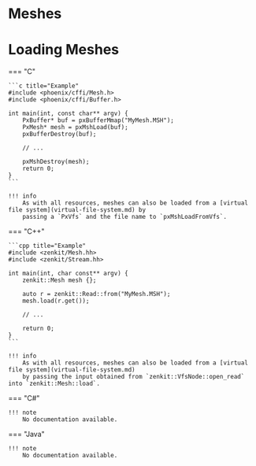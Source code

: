 # Meshes

# Loading Meshes

=== "C"

    ```c title="Example"
    #include <phoenix/cffi/Mesh.h>
    #include <phoenix/cffi/Buffer.h>

    int main(int, const char** argv) {
        PxBuffer* buf = pxBufferMmap("MyMesh.MSH");
        PxMesh* mesh = pxMshLoad(buf);
        pxBufferDestroy(buf);
        
        // ...

        pxMshDestroy(mesh);
        return 0;
    }
    ```

    !!! info
        As with all resources, meshes can also be loaded from a [virtual file system](virtual-file-system.md) by
        passing a `PxVfs` and the file name to `pxMshLoadFromVfs`.

=== "C++"

    ```cpp title="Example"
    #include <zenkit/Mesh.hh>
    #include <zenkit/Stream.hh>

    int main(int, char const** argv) {
        zenkit::Mesh mesh {};
        
        auto r = zenkit::Read::from("MyMesh.MSH");
        mesh.load(r.get());

        // ...

        return 0;
    }
    ```

    !!! info
        As with all resources, meshes can also be loaded from a [virtual file system](virtual-file-system.md)
        by passing the input obtained from `zenkit::VfsNode::open_read` into `zenkit::Mesh::load`.

=== "C#"

    !!! note
        No documentation available.

=== "Java"

    !!! note
        No documentation available.

